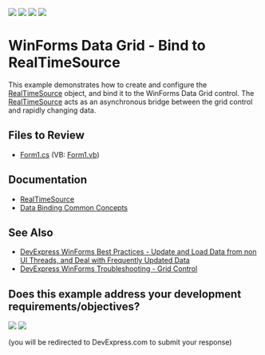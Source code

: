 <!-- default badges list -->
![](https://img.shields.io/endpoint?url=https://codecentral.devexpress.com/api/v1/VersionRange/128632767/24.2.1%2B)
[![](https://img.shields.io/badge/Open_in_DevExpress_Support_Center-FF7200?style=flat-square&logo=DevExpress&logoColor=white)](https://supportcenter.devexpress.com/ticket/details/E5218)
[![](https://img.shields.io/badge/📖_How_to_use_DevExpress_Examples-e9f6fc?style=flat-square)](https://docs.devexpress.com/GeneralInformation/403183)
[![](https://img.shields.io/badge/💬_Leave_Feedback-feecdd?style=flat-square)](#does-this-example-address-your-development-requirementsobjectives)
<!-- default badges end -->

# WinForms Data Grid - Bind to RealTimeSource

This example demonstrates how to create and configure the [RealTimeSource](https://docs.devexpress.com/CoreLibraries/DevExpress.Data.RealTimeSource) object, and bind it to the WinForms Data Grid control. The [RealTimeSource](https://docs.devexpress.com/CoreLibraries/DevExpress.Data.RealTimeSource) acts as an asynchronous bridge between the grid control and rapidly changing data.


## Files to Review

* [Form1.cs](./CS/RealTimeSource/Form1.cs) (VB: [Form1.vb](./VB/RealTimeSource/Form1.vb))


## Documentation

* [RealTimeSource](https://docs.devexpress.com/CoreLibraries/DevExpress.Data.RealTimeSource)
* [Data Binding Common Concepts](https://docs.devexpress.com/WindowsForms/2395/common-features/data-binding-common-concepts)


## See Also

* [DevExpress WinForms Best Practices - Update and Load Data from non UI Threads, and Deal with Frequently Updated Data](https://go.devexpress.com/CheatSheets_WinForms_Examples_T947915.aspx)
* [DevExpress WinForms Troubleshooting - Grid Control](https://go.devexpress.com/CheatSheets_WinForms_Examples_T934742.aspx)
<!-- feedback -->
## Does this example address your development requirements/objectives?

[<img src="https://www.devexpress.com/support/examples/i/yes-button.svg"/>](https://www.devexpress.com/support/examples/survey.xml?utm_source=github&utm_campaign=winforms-grid-bind-to-realtimesource&~~~was_helpful=yes) [<img src="https://www.devexpress.com/support/examples/i/no-button.svg"/>](https://www.devexpress.com/support/examples/survey.xml?utm_source=github&utm_campaign=winforms-grid-bind-to-realtimesource&~~~was_helpful=no)

(you will be redirected to DevExpress.com to submit your response)
<!-- feedback end -->
